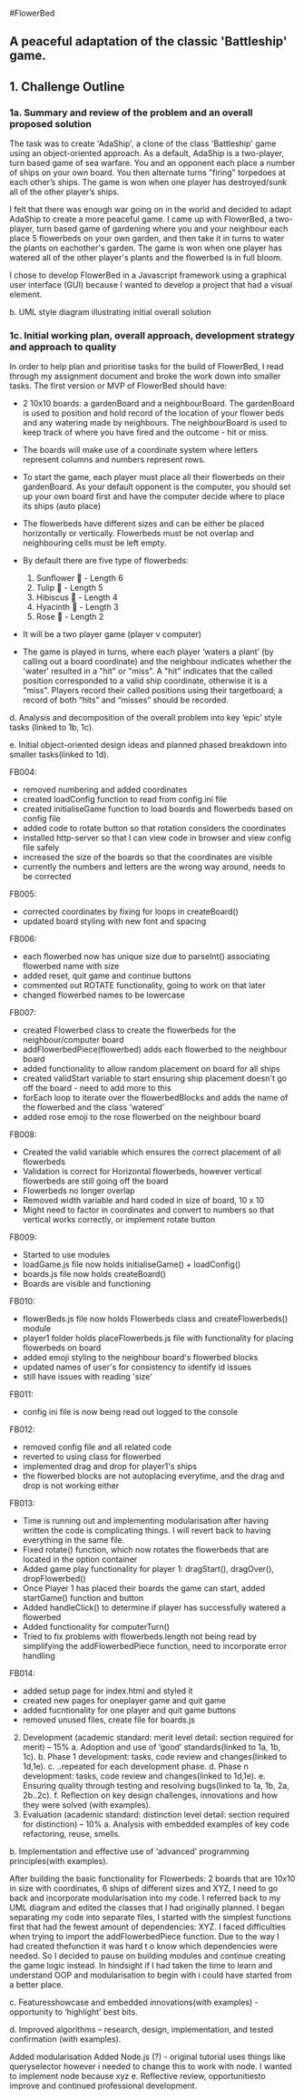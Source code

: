 #FlowerBed 
## A peaceful adaptation of the classic 'Battleship' game. 

## 1. Challenge Outline

### 1a. Summary and review of the problem and an overall proposed solution
The task was to create 'AdaShip', a clone of the class 'Battleship' game using an object-oriented approach. As a default, AdaShip is a two-player, turn based game of sea warfare. You and an opponent each place a number of ships on your own board. You then alternate turns "firing" torpedoes at each other’s ships. The game is won when one player has destroyed/sunk all of the other player’s ships.

I felt that there was enough war going on in the world and decided to adapt AdaShip to create a more peaceful game. I came up with FlowerBed, a two-player, turn based game of gardening where you and your neighbour each place 5 flowerbeds on your own garden, and then take it in turns to water the plants on eachother's garden. The game is won when one player has watered all of the other player's plants and the flowerbed is in full bloom.

I chose to develop FlowerBed in a Javascript framework using a graphical user interface (GUI) because I wanted to develop a project that had a visual element. 

b. UML style diagram illustrating initial overall solution 

### 1c. Initial working plan, overall approach, development strategy and approach to quality 

In order to help plan and prioritise tasks for the build of FlowerBed, I read through my assignment document and broke the work down into smaller tasks. The first version or MVP  of FlowerBed should have:

- 2 10x10 boards: a gardenBoard and a neighbourBoard. The gardenBoard is used to position and hold record of the location of your flower beds and any watering made by neighbours. The neighbourBoard is used to keep track of where you have fired and the outcome - hit or miss.

- The boards will make use of a coordinate system where letters represent columns and numbers represent rows.

- To start the game, each player must place all their flowerbeds on their gardenBoard. As your default opponent is the computer, you should set up your own board first and have the computer decide where to place its ships (auto place)

- The flowerbeds have different sizes and can be either be placed horizontally or vertically. Flowerbeds must be not overlap and neighbouring cells must be left empty.

- By default there are five type of flowerbeds:
    1. Sunflower 🌻 - Length 6
    2. Tulip 🌷 - Length 5
    3. Hibiscus 🌺 - Length 4
    4. Hyacinth 🪻 - Length 3 
    5. Rose 🌹 - Length 2

- It will be a two player game (player v computer)

- The game is played in turns, where each player ‘waters a plant’ (by calling out a board coordinate) and the
neighbour indicates whether the 'water' resulted in a "hit" or "miss". A "hit" indicates that the called
position corresponded to a valid ship coordinate, otherwise it is a "miss". Players record their called
positions using their targetboard; a record of both “hits” and “misses” should be recorded.

d. Analysis and decomposition of the overall problem into key ‘epic’ style tasks (linked to 1b, 1c).

e. Initial object-oriented design ideas and planned phased breakdown into smaller tasks(linked to 1d).

FB004:
- removed numbering and added coordinates
- created loadConfig function to read from config.ini file
- created initialiseGame function to load boards and flowerbeds based on config file
- added code to rotate button so that rotation considers the coordinates
- installed http-server so that I can view code in browser and view config file safely
- increased the size of the boards so that the coordinates are visible
- currently the numbers and letters are the wrong way around, needs to be corrected

FB005:
- corrected coordinates by fixing for loops in createBoard()
- updated board styling with new font and spacing

FB006: 
- each flowerbed now has unique size due to parseInt() associating flowerbed name with size
- added reset, quit game and continue buttons
- commented out ROTATE functionality, going to work on that later
- changed flowerbed names to be lowercase

FB007:
- created Flowerbed class to create the flowerbeds for the neighbour/computer board
- addFlowerbedPiece(flowerbed) adds each flowerbed to the neighbour board
- added functionality to allow random placement on board for all ships
- created validStart variable to start ensuring ship placement doesn't go off the board - need to add more to this
- forEach loop to iterate over the flowerbedBlocks and adds the name of the flowerbed and the class 'watered'
- added rose emoji to the rose flowerbed on the neighbour board

FB008:
- Created the valid variable which ensures the correct placement of all flowerbeds
- Validation is correct for Horizontal flowerbeds, however vertical flowerbeds are still going off the board
- Flowerbeds no longer overlap
- Removed width variable and hard coded in size of board, 10 x 10
- Might need to factor in coordinates and convert to numbers so that vertical works correctly, or implement rotate button

FB009: 
- Started to use modules
- loadGame.js file now holds initialiseGame() + loadConfig()
- boards.js file now holds createBoard()
- Boards are visible and functioning

FB010:
- flowerBeds.js file now holds Flowerbeds class and createFlowerbeds() module
- player1 folder holds placeFlowerbeds.js file with functionality for placing flowerbeds on board
- added emoji styling to the neighbour board's flowerbed blocks
- updated names of user's for consistency to identify id issues
- still have issues with reading 'size'

FB011:
- config ini file is now being read out logged to the console

FB012:
- removed config file and all related code
- reverted to using class for flowerbed
- implemented drag and drop for player1's ships
- the flowerbed blocks are not autoplacing everytime, and the drag and drop is not working either

FB013: 
- Time is running out and implementing modularisation after having written the code is complicating things. I will revert back to having everything in the same file.
- Fixed rotate() function, which now rotates the flowerbeds that are located in the option container
- Added game play functionality for player 1: dragStart(), dragOver(), dropFlowerbed()
- Once Player 1 has placed their boards the game can start, added startGame() function and button
- Added handleClick() to determine if player has successfully watered a flowerbed
- Added functionality for computerTurn()
- Tried to fix problems with flowerbeds.length not being read by simplifying the addFlowerbedPiece function, need to incorporate error handling 

FB014:
- added setup page for index.html and styled it
- created new pages for oneplayer game and quit game
- added fucntionality for one player and quit game buttons
- removed unused files, create file for boards.js


2. Development (academic standard: merit level detail: section required for merit) – 15%
a. Adoption and use of ‘good’ standards(linked to 1a, 1b, 1c).
b. Phase 1 development: tasks, code review and changes(linked to 1d,1e).
c. ..repeated for each development phase.
d. Phase n development: tasks, code review and changes(linked to 1d,1e).
e. Ensuring quality through testing and resolving bugs(linked to 1a, 1b, 2a, 2b..2c).
f. Reflection on key design challenges, innovations and how they were solved (with examples).
3. Evaluation (academic standard: distinction level detail: section required for distinction) – 10%
a. Analysis with embedded examples of key code refactoring, reuse, smells.

b. Implementation and effective use of ‘advanced’ programming principles(with examples).

After building the basic functionality for Flowerbeds: 2 boards that are 10x10 in size with coordinates, 6 ships of different sizes and XYZ, I need to go back and incorporate modularisation into my code. I referred back to my UML diagram and edited the classes that I had originally planned. I began separating my code into separate files, I started with the simplest functions first that had the fewest amount of dependencies: XYZ. I faced difficulties when trying to import the addFlowerbedPiece function. Due to the way I had created thefunction it was hard t o know which dependencies were needed. So I decided to pause on building modules and continue creating the game logic instead. In hindsight if I had taken the time to learn and understand OOP and modularisation to begin with i could have started from a better place.

c. Featuresshowcase and embedded innovations(with examples) - opportunity to ‘highlight’ best bits.

d. Improved algorithms – research, design, implementation, and tested confirmation (with examples).

Added modularisation
Added Node.js (?) - original tutorial uses things like queryselector however i needed to change this to work with node. I wanted to implement node because xyz
e. Reflective review, opportunitiesto improve and continued professional development.
